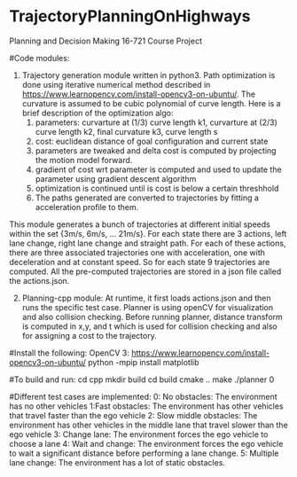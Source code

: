 # TrajectoryPlanningOnHighways
Planning and Decision Making 16-721 Course Project

#Code modules:
1. Trajectory generation module written in python3. Path optimization is done using iterative numerical method described in https://www.learnopencv.com/install-opencv3-on-ubuntu/.
The curvature is assumed to be cubic polynomial of curve length. Here is a brief description of the optimization algo:
	1. parameters: curvarture at (1/3) curve length k1, curvarture at (2/3) curve length k2, final curvature k3, curve length s
	2. cost: euclidean distance of goal configuration and current state
	3. parameters are tweaked and delta cost is computed by projecting the motion model forward.    
	4. gradient of cost wrt parameter is computed and used to update the parameter using gradient descent algorithm
	5. optimization is continued until is cost is below a certain threshhold
	6. The paths generated are converted to trajectories by fitting a acceleration profile to them.

This module generates a bunch of trajectories at different initial speeds within the set {3m/s, 6m/s, ... 21m/s}. For each state there are 3 actions, left lane change, right lane change and straight path. For each of these actions, there are three associated trajectories one with acceleration, one with deceleration and at constant speed. So for each state 9 trajectories are computed. All the pre-computed trajectories are stored in a json file called the actions.json.

2. Planning-cpp module: At runtime, it first loads actions.json and then runs the specific test case. Planner is using openCV for visualization and also collision checking. Before running planner, distance transform is computed in x,y, and t which is used for collision checking and also for assigning a cost to the trajectory.


#Install the following:
OpenCV 3: https://www.learnopencv.com/install-opencv3-on-ubuntu/
python -mpip install matplotlib


#To build and run:
cd cpp
mkdir build
cd build
cmake ..
make
./planner 0


#Different test cases are implemented:
0: No obstacles: The environment has no other vehicles
1:Fast  obstacles: The  environment  has  other  vehicles that travel faster than the ego vehicle
2: Slow middle obstacles: The environment has other vehicles in the middle lane that travel slower than the ego vehicle
3: Change lane: The environment forces the ego vehicle to choose a lane
4: Wait and change: The environment forces the ego vehicle to wait a significant distance before performing a lane change.
5: Multiple lane change: The environment has a lot of static obstacles.









 
